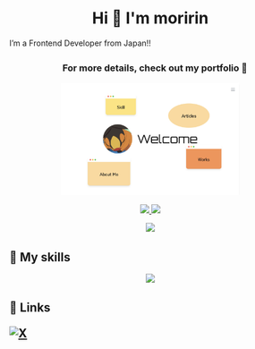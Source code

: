 
<h1 align="center">
  Hi 👋 I'm moririn  
</h1>
I’m a Frontend Developer from Japan!!

<h3 align="center">　For more details, check out my portfolio 🎉</h3>
<p align="center">
    <a href="https://moririn.me">
    <img src=public/moririn.jpeg height="200px"
    alt="Your Image">
    </a>
</p>


<p align="center">
    <a href = "https://github.com/mafyyu/github-readme-stats">
        <img  height="150px" src="https://github-readme-stats.vercel.app/api?username=mafyyu&show_icons=true&theme=compact"
        >
    </a>
    <a href = "https://github.com/mafyyu/github-readme-stats">
        <img height="150px" src="https://github-readme-stats.vercel.app/api/top-langs/?username=mafyyu&layout=compact"
        >
    </a>
</p>
<p align="center">
    <a href = "https://github.com/mafyyu/github-profile-trophy">
        <img src="https://github-profile-trophy.vercel.app/?username=mafyyu&rank=SSS,SS,S,AAA,AA,A,B"
        >
    </a>
</p>


<h2 align="left" >
🚀 My skills
</h2>
<p align="center">
  <a href="https://skillicons.dev">
    <img src="https://skillicons.dev/icons?i=js,ts,react,nextjs,css,html,py,swift,unity,supabase,git,github" />
  </a>
</p>

<h2 align="left" >
📎 Links
</h>

[![X](https://img.shields.io/badge/--FFFFFF?style=social&logo=X&label=Follow%20もりりん)](https://twitter.com/midw_inter)<br>
